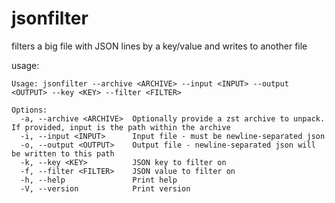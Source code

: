 # jsonfilter

filters a big file with JSON lines by a key/value and writes to another file

usage:

```text
Usage: jsonfilter --archive <ARCHIVE> --input <INPUT> --output <OUTPUT> --key <KEY> --filter <FILTER>

Options:
  -a, --archive <ARCHIVE>  Optionally provide a zst archive to unpack. If provided, input is the path within the archive
  -i, --input <INPUT>      Input file - must be newline-separated json
  -o, --output <OUTPUT>    Output file - newline-separated json will be written to this path
  -k, --key <KEY>          JSON key to filter on
  -f, --filter <FILTER>    JSON value to filter on
  -h, --help               Print help
  -V, --version            Print version
```

